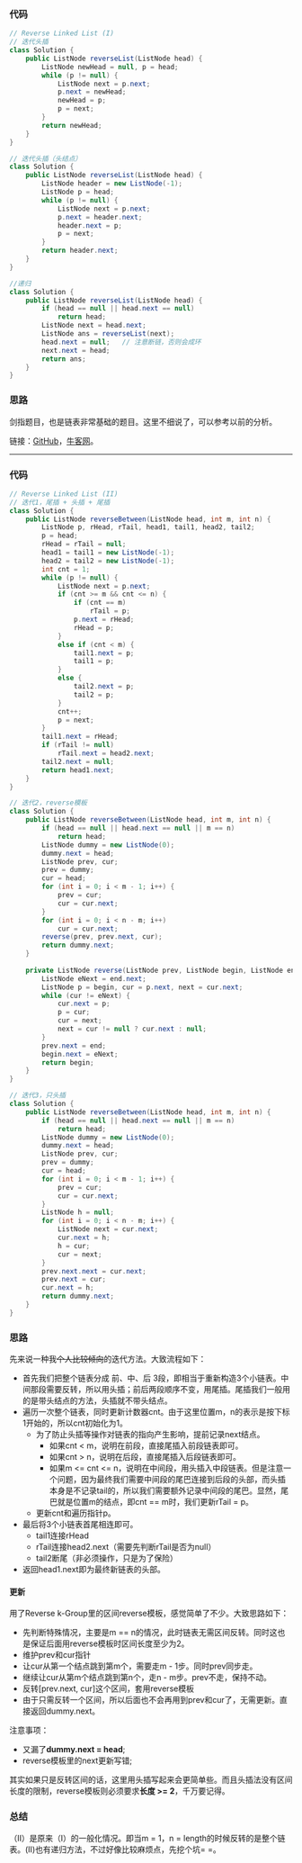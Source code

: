 ### 代码

``` java
// Reverse Linked List (I)
// 迭代头插
class Solution {
    public ListNode reverseList(ListNode head) {
        ListNode newHead = null, p = head;
        while (p != null) {
            ListNode next = p.next;
            p.next = newHead;
            newHead = p;
            p = next;
        }
        return newHead;
    }
}

// 迭代头插（头结点）
class Solution {
    public ListNode reverseList(ListNode head) {
        ListNode header = new ListNode(-1);
        ListNode p = head;
        while (p != null) {
            ListNode next = p.next;
            p.next = header.next;
            header.next = p;
            p = next;
        }
        return header.next;
    }
}

//递归
class Solution {
    public ListNode reverseList(ListNode head) {
        if (head == null || head.next == null)
            return head;
        ListNode next = head.next;
        ListNode ans = reverseList(next);
        head.next = null;	// 注意断链，否则会成环
        next.next = head;
        return ans;
    }
}
```



### 思路

剑指题目，也是链表非常基础的题目。这里不细说了，可以参考以前的分析。

链接：[GitHub](https://github.com/sysuhxy2018/-offer/blob/master/%E5%8F%8D%E8%BD%AC%E9%93%BE%E8%A1%A8.md)，[牛客网](https://www.nowcoder.com/practice/75e878df47f24fdc9dc3e400ec6058ca?tpId=13&tqId=11168&tPage=1&rp=1&ru=/ta/coding-interviews&qru=/ta/coding-interviews/question-ranking)。



<hr>

### 代码

``` java
// Reverse Linked List (II)
// 迭代1，尾插 + 头插 + 尾插
class Solution {
    public ListNode reverseBetween(ListNode head, int m, int n) {
        ListNode p, rHead, rTail, head1, tail1, head2, tail2;
        p = head;
        rHead = rTail = null;
        head1 = tail1 = new ListNode(-1);
        head2 = tail2 = new ListNode(-1);
        int cnt = 1;
        while (p != null) {
            ListNode next = p.next;
            if (cnt >= m && cnt <= n) {
                if (cnt == m)
                    rTail = p;
                p.next = rHead;
                rHead = p;
            }
            else if (cnt < m) {
                tail1.next = p;
                tail1 = p;
            }
            else {
                tail2.next = p;
                tail2 = p;
            }
            cnt++;
            p = next;
        }
        tail1.next = rHead;
        if (rTail != null)
            rTail.next = head2.next;
        tail2.next = null;
        return head1.next;
    }
}

// 迭代2，reverse模板
class Solution {
    public ListNode reverseBetween(ListNode head, int m, int n) {
        if (head == null || head.next == null || m == n)
            return head;
        ListNode dummy = new ListNode(0);
        dummy.next = head;
        ListNode prev, cur;
        prev = dummy;
        cur = head;
        for (int i = 0; i < m - 1; i++) {
            prev = cur;
            cur = cur.next;
        }
        for (int i = 0; i < n - m; i++)
            cur = cur.next;
        reverse(prev, prev.next, cur);
        return dummy.next;
    }
    
    private ListNode reverse(ListNode prev, ListNode begin, ListNode end) {
        ListNode eNext = end.next;
        ListNode p = begin, cur = p.next, next = cur.next;
        while (cur != eNext) {
            cur.next = p;
            p = cur;
            cur = next;
            next = cur != null ? cur.next : null;
        }
        prev.next = end;
        begin.next = eNext;
        return begin;
    }
}

// 迭代3，只头插
class Solution {
    public ListNode reverseBetween(ListNode head, int m, int n) {
        if (head == null || head.next == null || m == n)
            return head;
        ListNode dummy = new ListNode(0);
        dummy.next = head;
        ListNode prev, cur;
        prev = dummy;
        cur = head;
        for (int i = 0; i < m - 1; i++) {
            prev = cur;
            cur = cur.next;
        }
        ListNode h = null;
        for (int i = 0; i < n - m; i++) {
            ListNode next = cur.next;
            cur.next = h;
            h = cur;
            cur = next;
        }
        prev.next.next = cur.next;
        prev.next = cur;
        cur.next = h;
        return dummy.next;
    }
}
```



### 思路

先来说一种我<span style="text-decoration: line-through;">个人比较倾向</span>的迭代方法。大致流程如下：

* 首先我们把整个链表分成 前、中、后 3段，即相当于重新构造3个小链表。中间那段需要反转，所以用头插；前后两段顺序不变，用尾插。尾插我们一般用的是带头结点的方法，头插就不带头结点。
* 遍历一次整个链表，同时更新计数器cnt。由于这里位置m，n的表示是按下标1开始的，所以cnt初始化为1。
  * 为了防止头插等操作对链表的指向产生影响，提前记录next结点。
    * 如果cnt < m，说明在前段，直接尾插入前段链表即可。
    * 如果cnt > n，说明在后段，直接尾插入后段链表即可。
    * 如果m <= cnt <= n，说明在中间段，用头插入中段链表。但是注意一个问题，因为最终我们需要中间段的尾巴连接到后段的头部，而头插本身是不记录tail的，所以我们需要额外记录中间段的尾巴。显然，尾巴就是位置m的结点，即cnt == m时，我们更新rTail = p。
  * 更新cnt和遍历指针p。
* 最后将3个小链表首尾相连即可。
  * tail1连接rHead
  * rTail连接head2.next（需要先判断rTail是否为null）
  * tail2断尾（非必须操作，只是为了保险）
* 返回head1.next即为最终新链表的头部。

#### 更新

用了Reverse k-Group里的区间reverse模板，感觉简单了不少。大致思路如下：

* 先判断特殊情况，主要是m == n的情况，此时链表无需区间反转。同时这也是保证后面用reverse模板时区间长度至少为2。
* 维护prev和cur指针
* 让cur从第一个结点跳到第m个，需要走m - 1步。同时prev同步走。
* 继续让cur从第m个结点跳到第n个，走n - m步。prev不走，保持不动。
* 反转[prev.next, cur]这个区间，套用reverse模板
* 由于只需反转一个区间，所以后面也不会再用到prev和cur了，无需更新。直接返回dummy.next。

注意事项：

* 又漏了**dummy.next = head**;
* reverse模板里的next更新写错;

其实如果只是反转区间的话，这里用头插写起来会更简单些。而且头插法没有区间长度的限制，reverse模板则必须要求**长度 >= 2**，千万要记得。



### 总结

（II）是原来（I）的一般化情况。即当m = 1，n = length的时候反转的是整个链表。(II)也有递归方法，不过好像比较麻烦点，先挖个坑= =。